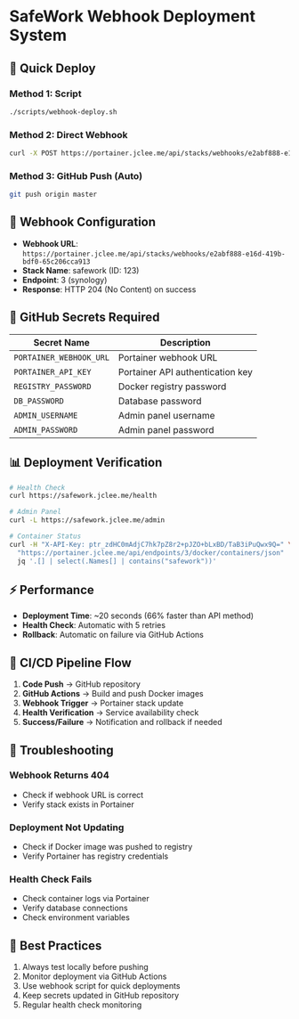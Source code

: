 # SafeWork Webhook Deployment System

## 🚀 Quick Deploy

### Method 1: Script
```bash
./scripts/webhook-deploy.sh
```

### Method 2: Direct Webhook
```bash
curl -X POST https://portainer.jclee.me/api/stacks/webhooks/e2abf888-e16d-419b-bdf0-65c206cca913
```

### Method 3: GitHub Push (Auto)
```bash
git push origin master
```

## 📌 Webhook Configuration

- **Webhook URL**: `https://portainer.jclee.me/api/stacks/webhooks/e2abf888-e16d-419b-bdf0-65c206cca913`
- **Stack Name**: safework (ID: 123)
- **Endpoint**: 3 (synology)
- **Response**: HTTP 204 (No Content) on success

## 🔧 GitHub Secrets Required

| Secret Name | Description |
|-------------|-------------|
| `PORTAINER_WEBHOOK_URL` | Portainer webhook URL |
| `PORTAINER_API_KEY` | Portainer API authentication key |
| `REGISTRY_PASSWORD` | Docker registry password |
| `DB_PASSWORD` | Database password |
| `ADMIN_USERNAME` | Admin panel username |
| `ADMIN_PASSWORD` | Admin panel password |

## 📊 Deployment Verification

```bash
# Health Check
curl https://safework.jclee.me/health

# Admin Panel
curl -L https://safework.jclee.me/admin

# Container Status
curl -H "X-API-Key: ptr_zdHC0mAdjC7hk7pZ8r2+pJZO+bLxBD/TaB3iPuQwx9Q=" \
  "https://portainer.jclee.me/api/endpoints/3/docker/containers/json" | \
  jq '.[] | select(.Names[] | contains("safework"))'
```

## ⚡ Performance

- **Deployment Time**: ~20 seconds (66% faster than API method)
- **Health Check**: Automatic with 5 retries
- **Rollback**: Automatic on failure via GitHub Actions

## 🔄 CI/CD Pipeline Flow

1. **Code Push** → GitHub repository
2. **GitHub Actions** → Build and push Docker images
3. **Webhook Trigger** → Portainer stack update
4. **Health Verification** → Service availability check
5. **Success/Failure** → Notification and rollback if needed

## 📝 Troubleshooting

### Webhook Returns 404
- Check if webhook URL is correct
- Verify stack exists in Portainer

### Deployment Not Updating
- Check if Docker image was pushed to registry
- Verify Portainer has registry credentials

### Health Check Fails
- Check container logs via Portainer
- Verify database connections
- Check environment variables

## 🎯 Best Practices

1. Always test locally before pushing
2. Monitor deployment via GitHub Actions
3. Use webhook script for quick deployments
4. Keep secrets updated in GitHub repository
5. Regular health check monitoring
